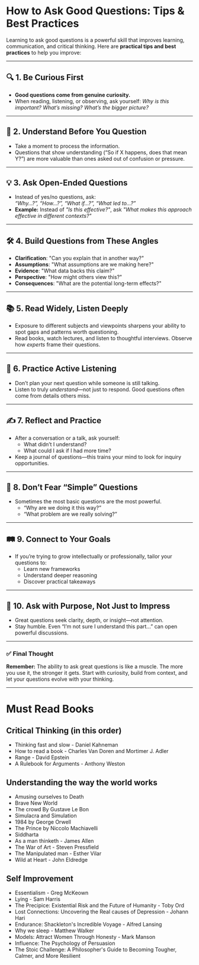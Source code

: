 # How to Ask Good Questions: Tips & Best Practices

Learning to ask good questions is a powerful skill that improves learning, communication, and critical thinking. Here are **practical tips and best practices** to help you improve:

---

## 🔍 1. Be Curious First
- **Good questions come from genuine curiosity.**
- When reading, listening, or observing, ask yourself: *Why is this important? What’s missing? What’s the bigger picture?*

---

## 🧠 2. Understand Before You Question
- Take a moment to process the information.
- Questions that show understanding (“So if X happens, does that mean Y?”) are more valuable than ones asked out of confusion or pressure.

---

## 💡 3. Ask Open-Ended Questions
- Instead of yes/no questions, ask:  
  *“Why…?”, “How…?”, “What if…?”, “What led to…?”*
- **Example:** Instead of *"Is this effective?"*, ask *"What makes this approach effective in different contexts?"*

---

## 🛠️ 4. Build Questions from These Angles
- **Clarification**: "Can you explain that in another way?"
- **Assumptions**: "What assumptions are we making here?"
- **Evidence**: "What data backs this claim?"
- **Perspective**: "How might others view this?"
- **Consequences**: "What are the potential long-term effects?"

---

## 📚 5. Read Widely, Listen Deeply
- Exposure to different subjects and viewpoints sharpens your ability to spot gaps and patterns worth questioning.
- Read books, watch lectures, and listen to thoughtful interviews. Observe how *experts* frame their questions.

---

## 🧭 6. Practice Active Listening
- Don’t plan your next question while someone is still talking.
- Listen to truly *understand*—not just to respond. Good questions often come from details others miss.

---

## ✍️ 7. Reflect and Practice
- After a conversation or a talk, ask yourself:
  - What didn’t I understand?
  - What could I ask if I had more time?
- Keep a journal of questions—this trains your mind to look for inquiry opportunities.

---

## 💬 8. Don’t Fear “Simple” Questions
- Sometimes the most basic questions are the most powerful.
  - “Why are we doing it this way?”
  - “What problem are we really solving?”

---

## 🛤️ 9. Connect to Your Goals
- If you’re trying to grow intellectually or professionally, tailor your questions to:
  - Learn new frameworks  
  - Understand deeper reasoning  
  - Discover practical takeaways

---

## 🎯 10. Ask with Purpose, Not Just to Impress
- Great questions seek clarity, depth, or insight—not attention.
- Stay humble. Even “I’m not sure I understand this part…” can open powerful discussions.

---

### ✅ Final Thought
**Remember:** The ability to ask great questions is like a muscle. The more you use it, the stronger it gets. Start with curiosity, build from context, and let your questions evolve with your thinking.

---


# Must Read Books

## Critical Thinking (in this order)
* Thinking fast and slow - Daniel Kahneman
* How to read a book - Charles Van Doren and Mortimer J. Adler
* Range - David Epstein
* A Rulebook for Arguments - Anthony Weston


## Understanding the way the world works
* Amusing ourselves to Death
* Brave New World
* The crowd By Gustave Le Bon
* Simulacra and Simulation
* 1984 by George Orwell
* The Prince by Niccolo Machiavelli
* Siddharta
* As a man thinketh - James Allen
* The War of Art - Steven Pressfield
* The Manipulated man - Esther Vilar
* Wild at Heart - John Eldredge


## Self Improvement
* Essentialism - Greg McKeown
* Lying - Sam Harris
* The Precipice: Existential Risk and the Future of Humanity - Toby Ord
* Lost Connections: Uncovering the Real causes of Depression - Johann Hari
* Endurance: Shackleton's Incredible Voyage - Alfred Lansing
* Why we sleep - Matthew Walker
* Models: Attract Women Through Honesty - Mark Manson
* Influence: The Psychology of Persuasion
* The Stoic Challenge: A Philosopher's Guide to Becoming Tougher, Calmer, and More Resilient
